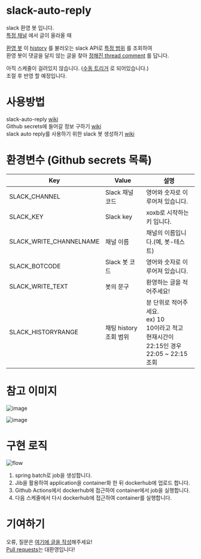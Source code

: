 # slack-auto-reply
slack 환영 봇 입니다.  
[특정 채널](https://github.com/GHGHGHKO/slack-auto-reply/blob/49abdd3d3f9e8401b00ec9e259d2c00cd6f0ea4d/.github/workflows/auto-reply-job.yml#L25) 에서 글이 올라올 때  

[환영 봇](https://github.com/GHGHGHKO/slack-auto-reply/blob/49abdd3d3f9e8401b00ec9e259d2c00cd6f0ea4d/.github/workflows/auto-reply-job.yml#L27) 이 [history](https://github.com/GHGHGHKO/slack-auto-reply/blob/797fd4d58c91fd696c80ead0294e0d581b897173/src/main/kotlin/com/slackbot/reply/client/SlackReadClient.kt#L13) 를 불러오는 slack API로 [특정 범위](https://github.com/GHGHGHKO/slack-auto-reply/blob/797fd4d58c91fd696c80ead0294e0d581b897173/src/main/kotlin/com/slackbot/reply/service/SlackReplyService.kt#L39) 를 조회하여  
환영 봇이 댓글을 달지 않는 글을 찾아 [정해진 thread comment](https://github.com/GHGHGHKO/slack-auto-reply/blob/49abdd3d3f9e8401b00ec9e259d2c00cd6f0ea4d/.github/workflows/auto-reply-job.yml#L29) 를 답니다.

아직 스케줄이 걸려있지 않습니다. ([수동 트리거](https://github.com/GHGHGHKO/slack-auto-reply/blob/797fd4d58c91fd696c80ead0294e0d581b897173/.github/workflows/auto-reply-job.yml#L7) 로 되어있습니다.)  
조절 후 반영 할 예정입니다.

# 사용방법
slack-auto-reply [wiki](https://github.com/GHGHGHKO/slack-auto-reply/wiki/slack-auto-reply-%EC%82%AC%EC%9A%A9%EB%B0%A9%EB%B2%95)  
Github secrets에 들어갈 정보 구하기 [wiki](https://github.com/GHGHGHKO/slack-auto-reply/wiki/Github-secrets%EC%97%90-%EB%93%A4%EC%96%B4%EA%B0%88-%EC%A0%95%EB%B3%B4-%EA%B5%AC%ED%95%98%EA%B8%B0)  
slack auto reply를 사용하기 위한 slack 봇 생성하기 [wiki](https://github.com/GHGHGHKO/slack-auto-reply/wiki/slack-auto-reply%EB%A5%BC-%EC%82%AC%EC%9A%A9%ED%95%98%EA%B8%B0-%EC%9C%84%ED%95%9C-slack-%EB%B4%87-%EC%83%9D%EC%84%B1%ED%95%98%EA%B8%B0)

# 환경변수 (Github secrets 목록)

|Key|Value|설명|
|------|---|---|
|SLACK_CHANNEL|Slack 채널 코드|영어와 숫자로 이루어져 있습니다.|
|SLACK_KEY|Slack key|xoxb로 시작하는 키 입니다.|
|SLACK_WRITE_CHANNELNAME|채널 이름|채널의 이름입니다.(예, 봇-테스트)|
|SLACK_BOTCODE|Slack 봇 코드|영어와 숫자로 이루어져 있습니다.|
|SLACK_WRITE_TEXT|봇의 문구|환영하는 글을 적어주세요!|
|SLACK_HISTORYRANGE|채팅 history 조회 범위|분 단위로 적어주세요.<br> ex) 10<br>10이라고 적고<br>현재시간이 22:15인 경우<br> 22:05 ~ 22:15 조회 |

# 참고 이미지
![image](https://user-images.githubusercontent.com/26823834/226167760-8c686cc5-675d-4fff-9dda-73d3c91d7a39.png)

![image](https://user-images.githubusercontent.com/26823834/226167768-7fe83093-30f7-496e-90d6-727d8a496b48.png)

# 구현 로직
![flow](https://user-images.githubusercontent.com/26823834/226167797-1614c731-47bf-47c0-ba78-68c7dab3195e.png)

1. spring batch로 job을 생성합니다.
2. Jib을 활용하여 application을 container화 한 뒤 dockerhub에 업로드 합니다.
3. Github Actions에서 dockerhub에 접근하여 container에서 job을 실행합니다.
4. 다음 스케줄에서 다시 dockerhub에 접근하여 container를 실행합니다.

# 기여하기
오류, 질문은 [여기에 글을 작성](https://github.com/GHGHGHKO/slack-auto-reply/issues/new)해주세요!  
[Pull requests](https://github.com/GHGHGHKO/slack-auto-reply/pulls)는 대환영입니다!
